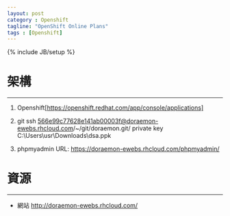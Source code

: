 ```yaml
---
layout: post
category : Openshift
tagline: "OpenShift Online Plans"
tags : [Openshift]
---
```

{% include JB/setup %}

# 架構
-----
1. Openshift[https://openshift.redhat.com/app/console/applications]

2. git
	ssh 566e99c77628e141ab00003f@doraemon-ewebs.rhcloud.com/~/git/doraemon.git/
	private key 
	C:\Users\usr\Downloads\dsa.ppk


3. phpmyadmin
	URL: https://doraemon-ewebs.rhcloud.com/phpmyadmin/

# 資源
-----
* 網站
	http://doraemon-ewebs.rhcloud.com/
